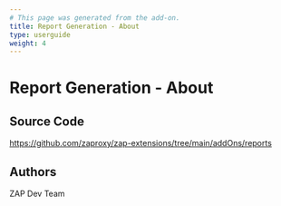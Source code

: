 ```yaml
---
# This page was generated from the add-on.
title: Report Generation - About
type: userguide
weight: 4
---
```


# Report Generation - About

## Source Code

<https://github.com/zaproxy/zap-extensions/tree/main/addOns/reports>

## Authors

ZAP Dev Team
